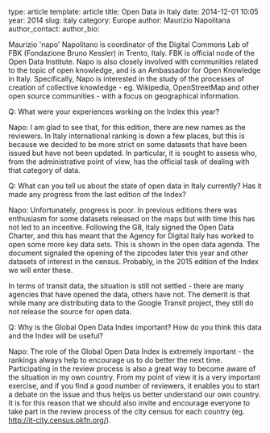 type: article
template: article
title:  Open Data in Italy
date: 2014-12-01 10:05
year: 2014
slug: italy
category: Europe
author: Maurizio Napolitana
author_contact:
author_bio:

Maurizio 'napo' Napolitano is coordinator of the Digital Commons Lab of FBK (Fondazione Bruno Kessler) in Trento, Italy. FBK is official node of the Open Data Institute. Napo is also closely involved with communities related to the topic of open knowledge, and is an Ambassador for Open Knowledge in Italy. Specifically, Napo is interested in the study of the processes of creation of collective knowledge - eg. Wikipedia, OpenStreetMap and other open source communities - with a focus on geographical information.

Q: What were your experiences working on the Index this year?

Napo: I am glad to see that, for this edition, there are new names as the reviewers. In Italy international ranking is down a few places, but this is because we decided to be more strict on some datasets that have been issued but have not been updated. In particular, it is sought to assess who, from the administrative point of view, has the official task of dealing with that category of data.

Q: What can you tell us about the state of open data in Italy currently? Has it made any progress from the last edition of the Index?

Napo: Unfortunately, progress is poor. In previous editions there was enthusiasm for some datasets released on the maps but with time this has not led to an incentive. Following the G8, Italy signed the Open Data Charter, and this has meant that the Agency for Digital Italy has worked to open some more key data sets. This is shown in the open data agenda. The document signaled the opening of the zipcodes later this year and other datasets of interest in the census. Probably, in the 2015 edition of the Index we will enter these.

In terms of transit data, the situation is still not settled - there are many agencies that have opened the data, others have not. The demerit is that while many are distributing data to the Google Transit project, they still do not release the source for open data.

Q: Why is the Global Open Data Index important? How do you think this data and the Index will be useful?

Napo: The role of the Global Open Data Index is extremely important - the rankings always help to encourage us to do better the next time. Participating in the review process is also a great way to become aware of the situation in my own country. From my point of view it is a very important exercise, and if you find a good number of reviewers, it enables you to start a debate on the issue and thus helps us better understand our own country. It is for this reason that we should also invite and encourage everyone to take part in the review process of the city census for each country (eg. http://it-city.census.okfn.org/).

